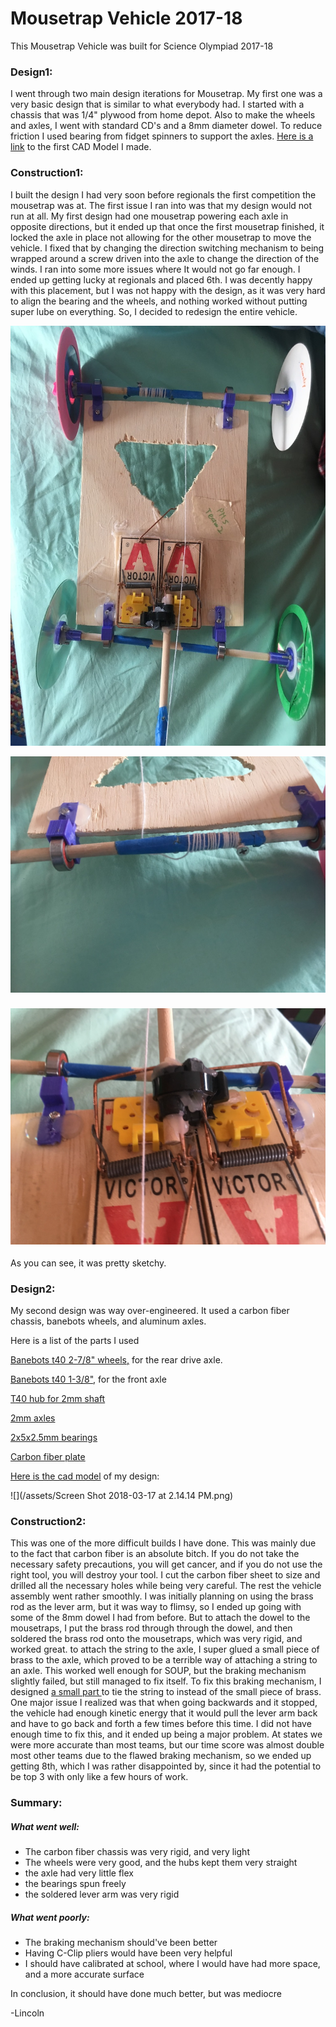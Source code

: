 # Mousetrap Vehicle 2017-18

This Mousetrap Vehicle was built for Science Olympiad 2017-18

### Design1:

I went through two main design iterations for Mousetrap. My first one was a very basic design that is similar to what everybody had. I started with a chassis that was 1/4" plywood from home depot. Also to make the wheels and axles, I went with standard CD's and a 8mm diameter  dowel. To reduce friction I used bearing from fidget spinners to support the axles. [Here is a link](https://cad.onshape.com/documents/aaa13436fa27577def1beaaa/w/f96d4d3f3def93f55f44c9bd/e/b8c01649af4b922cc4083e68) to the first CAD Model I made.

### Construction1:

I built the design I had very soon before regionals the first competition the mousetrap was at. The first issue I ran into was that my design would not run at all. My first design had one mousetrap powering each axle in opposite directions, but it ended up that once the first mousetrap finished, it locked the axle in place not allowing for the other mousetrap to move the vehicle. I fixed that by  changing the direction switching mechanism to being wrapped around a screw driven into the axle to change the direction of the winds. I ran into some more issues where It would not go far enough. I ended up getting lucky at regionals and placed 6th. I was decently happy with this placement, but I was not happy with the design, as it was very hard to align the bearing and the wheels, and nothing worked without putting super lube on everything.  So, I decided to redesign the entire vehicle.

![](/assets/IMG_0407.JPG)

![](/assets/IMG_0408.JPG)

### ![](/assets/IMG_0409.JPG)

As you can see, it was pretty sketchy.

### Design2:

My second design was way over-engineered. It used a carbon fiber chassis, banebots wheels, and aluminum axles.

Here is a list of the parts I used

[Banebots t40 2-7/8" wheels,](http://www.banebots.com/product/T40P-295BA-HS4.html) for the rear drive axle.

[Banebots t40 1-3/8"](http://www.banebots.com/product/T40P-145BA-HS4.html), for the front axle

[T](http://www.banebots.com/product/T40H-SM21.html)[40 hub for 2mm shaft](http://www.banebots.com/product/T40H-SM21.html)

[2mm axles](https://www.amazon.com/gp/product/B00TGSPPBQ/r)

[2x5x2.5mm bearings](https://www.amazon.com/gp/product/B002SX60OC)

[Carbon fiber plate](https://hobbyking.com/en_us/carbon-fiber-plate-1-5mm-x-300mm-x-400mm.html)

[Here is the cad model](https://cad.onshape.com/documents/5f6cd8fab768ff332cd17342/w/698f4a1ae03d584d62c87365/e/fc8c77e364e6066686ee30c8) of my design:

![](/assets/Screen Shot 2018-03-17 at 2.14.14 PM.png)

### Construction2:

This was one of the more difficult builds I have done. This was mainly due to the fact that carbon fiber is an absolute bitch. If you do not take the necessary safety precautions, you will get cancer, and if you do not use the right tool, you will destroy your tool. I cut the carbon fiber sheet to size and drilled all the necessary holes while being very careful. The rest the vehicle assembly went rather smoothly. I was initially planning on using the brass rod as the lever arm, but it was way to flimsy, so I ended up going with some of the 8mm dowel I had from before. But to attach the dowel to the mousetraps, I put the brass rod through through the dowel, and then soldered the brass rod onto the mousetraps, which was very rigid, and worked great. to attach the string to the axle, I super glued a small piece of brass to the axle, which proved to be a terrible way of attaching a string to an axle. This worked well enough for SOUP, but the braking mechanism slightly failed, but still managed to fix itself. To fix this braking mechanism, I designed [a small part ](https://cad.onshape.com/documents/151af7b0d91c5ec9db01aa5d/w/1114c86746e36ceb84a6fc55/e/b7a8f5a5e1e02b67876e2758)to tie the string to instead of the small piece of brass. One major issue I realized was that when going backwards and it stopped, the vehicle had enough kinetic energy that it would pull the lever arm back and have to go back and forth a few times before this time. I did not have enough time to fix this, and it ended up being a major problem. At states we were more accurate than most teams, but our time score was almost double most other teams due to the flawed braking mechanism, so we ended up getting 8th, which I was rather disappointed by, since it had the potential to be top 3 with only like a few hours of work.

### Summary:

##### What went well:

* The carbon fiber chassis was very rigid, and very light
* The wheels were very good, and the hubs kept them very straight
* the axle had very little flex
* the bearings spun freely
* the soldered lever arm was very rigid

##### What went poorly:

* The braking mechanism should've been better
* Having C-Clip pliers would have been very helpful
* I should have calibrated at school, where I would have had more space, and a more accurate surface

In conclusion, it should have done much better, but was mediocre

-Lincoln

